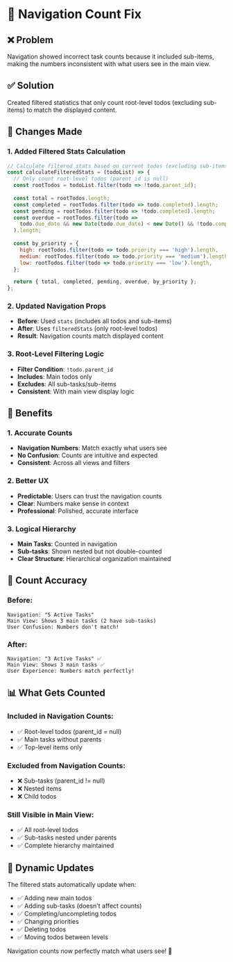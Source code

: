 # 🔢 Navigation Count Fix

## ❌ Problem
Navigation showed incorrect task counts because it included sub-items, making the numbers inconsistent with what users see in the main view.

## ✅ Solution
Created filtered statistics that only count root-level todos (excluding sub-items) to match the displayed content.

## 🔧 Changes Made

### 1. Added Filtered Stats Calculation
```javascript
// Calculate filtered stats based on current todos (excluding sub-items)
const calculateFilteredStats = (todoList) => {
  // Only count root-level todos (parent_id is null)
  const rootTodos = todoList.filter(todo => !todo.parent_id);
  
  const total = rootTodos.length;
  const completed = rootTodos.filter(todo => todo.completed).length;
  const pending = rootTodos.filter(todo => !todo.completed).length;
  const overdue = rootTodos.filter(todo => 
    todo.due_date && new Date(todo.due_date) < new Date() && !todo.completed
  ).length;
  
  const by_priority = {
    high: rootTodos.filter(todo => todo.priority === 'high').length,
    medium: rootTodos.filter(todo => todo.priority === 'medium').length,
    low: rootTodos.filter(todo => todo.priority === 'low').length,
  };

  return { total, completed, pending, overdue, by_priority };
};
```

### 2. Updated Navigation Props
- **Before**: Used `stats` (includes all todos and sub-items)
- **After**: Uses `filteredStats` (only root-level todos)
- **Result**: Navigation counts match displayed content

### 3. Root-Level Filtering Logic
- **Filter Condition**: `!todo.parent_id`
- **Includes**: Main todos only
- **Excludes**: All sub-tasks/sub-items
- **Consistent**: With main view display logic

## 🎯 Benefits

### 1. Accurate Counts
- **Navigation Numbers**: Match exactly what users see
- **No Confusion**: Counts are intuitive and expected
- **Consistent**: Across all views and filters

### 2. Better UX
- **Predictable**: Users can trust the navigation counts
- **Clear**: Numbers make sense in context
- **Professional**: Polished, accurate interface

### 3. Logical Hierarchy
- **Main Tasks**: Counted in navigation
- **Sub-tasks**: Shown nested but not double-counted
- **Clear Structure**: Hierarchical organization maintained

## 🚀 Count Accuracy

### Before:
```
Navigation: "5 Active Tasks"
Main View: Shows 3 main tasks (2 have sub-tasks)
User Confusion: Numbers don't match!
```

### After:
```
Navigation: "3 Active Tasks" ✅
Main View: Shows 3 main tasks ✅
User Experience: Numbers match perfectly!
```

## 📊 What Gets Counted

### Included in Navigation Counts:
- ✅ Root-level todos (parent_id = null)
- ✅ Main tasks without parents
- ✅ Top-level items only

### Excluded from Navigation Counts:
- ❌ Sub-tasks (parent_id != null)
- ❌ Nested items
- ❌ Child todos

### Still Visible in Main View:
- ✅ All root-level todos
- ✅ Sub-tasks nested under parents
- ✅ Complete hierarchy maintained

## 🔄 Dynamic Updates

The filtered stats automatically update when:
- ✅ Adding new main todos
- ✅ Adding sub-tasks (doesn't affect counts)
- ✅ Completing/uncompleting todos
- ✅ Changing priorities
- ✅ Deleting todos
- ✅ Moving todos between levels

Navigation counts now perfectly match what users see! 🎉